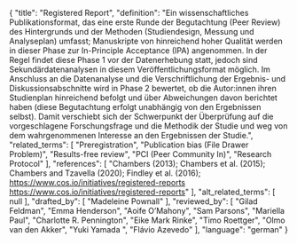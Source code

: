 {
    "title": "Registered Report",
    "definition": "Ein wissenschaftliches Publikationsformat, das eine erste Runde der Begutachtung (Peer Review) des Hintergrunds und der Methoden (Studiendesign, Messung und Analyseplan) umfasst; Manuskripte von hinreichend hoher Qualität werden in dieser Phase zur In-Principle Acceptance (IPA) angenommen. In der Regel findet diese Phase 1 vor der Datenerhebung statt, jedoch sind Sekundärdatenanalysen in diesem Veröffentlichungsformat möglich. Im Anschluss an die Datenanalyse und die Verschriftlichung der Ergebnis- und Diskussionsabschnitte wird in Phase 2 bewertet, ob die Autor:innen ihren Studienplan hinreichend befolgt und über Abweichungen davon berichtet haben (diese Begutachtung erfolgt unabhängig von den Ergebnissen selbst). Damit verschiebt sich der Schwerpunkt der Überprüfung auf die vorgeschlagene Forschungsfrage und die Methodik der Studie und weg von dem wahrgenommenen Interesse an den Ergebnissen der Studie.",
    "related_terms": [
        "Preregistration",
        "Publication bias (File Drawer Problem)",
        "Results-free review",
        "PCI (Peer Community In)",
        "Research Protocol"
    ],
    "references": [
        "Chambers (2013); Chambers et al. (2015); Chambers and Tzavella (2020); Findley et al. (2016); https://www.cos.io/initiatives/registered-reports https://www.cos.io/initiatives/registered-reports"
    ],
    "alt_related_terms": [
        null
    ],
    "drafted_by": [
        "Madeleine Pownall"
    ],
    "reviewed_by": [
        "Gilad Feldman",
        "Emma Henderson",
        "Aoife O’Mahony",
        "Sam Parsons",
        "Mariella Paul",
        "Charlotte R. Pennington",
        "Eike Mark Rinke",
        "Timo Roettger",
        "Olmo van den Akker",
        "Yuki Yamada ",
        "Flávio Azevedo"
    ],
    "language": "german"
}